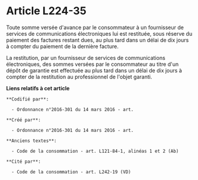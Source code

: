 # Article L224-35

Toute somme versée d'avance par le consommateur à un fournisseur de services de communications électroniques lui est
restituée, sous réserve du paiement des factures restant dues, au plus tard dans un délai de dix jours à compter du paiement
de la dernière facture.

La restitution, par un fournisseur de services de communications électroniques, des sommes versées par le consommateur au
titre d'un dépôt de garantie est effectuée au plus tard dans un délai de dix jours à compter de la restitution au
professionnel de l'objet garanti.

**Liens relatifs à cet article**

	**Codifié par**:

	  - Ordonnance n°2016-301 du 14 mars 2016 - art.

	**Créé par**:

	  - Ordonnance n°2016-301 du 14 mars 2016 - art.

	**Anciens textes**:

	  - Code de la consommation - art. L121-84-1, alinéas 1 et 2 (Ab)

	**Cité par**:

	  - Code de la consommation - art. L242-19 (VD)
